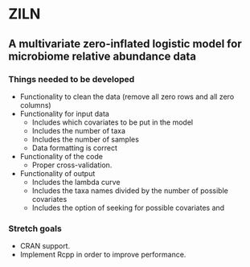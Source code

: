 # ZILN
## A multivariate zero-inflated logistic model for microbiome relative abundance data

### Things needed to be developed   
* Functionality to clean the data (remove all zero rows and all zero columns)  
* Functionality for input data 
	* Includes which covariates to be put in the model
	* Includes the number of taxa  
	* Includes the number of samples  
	* Data formatting is correct      
* Functionality of the code  
	* Proper cross-validation.  
* Functionality of output  
	* Includes the lambda curve  
	* Includes the taxa names divided by the number of possible covariates   
	* Includes the option of seeking for possible covariates and

### Stretch goals  
* CRAN support.  
* Implement Rcpp in order to improve performance.  
